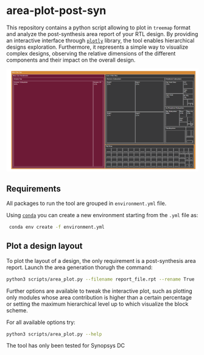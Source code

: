# area-plot-post-syn
This repository contains a python script allowing to plot in `treemap` format and analyze the post-synthesis area report of your RTL design.
By providing an interactive interface through [`plotly`](https://plotly.com) library, the tool enables hierarchical designs exploration.
Furthermore, it represents a simple way to visualize complex designs, observing the relative dimensions of the different components and their impact on the overall design.

![Example screenshot](https://github.com/vlsi-lab/area-plot-post-syn/blob/dev-parsing/images/example_image.png)

## Requirements

All packages to run the tool are grouped in `environment.yml` file.

Using [`conda`](https://docs.anaconda.com/) you can create a new environment starting from the `.yml` file as:

```bash
 conda env create -f environment.yml
```

## Plot a design layout

To plot the layout of a design, the only requirement is a post-synthesis area report.
Launch the area generation thorugh the command:
```bash
python3 scripts/area_plot.py --filename report_file.rpt --rename True
```
Further options are available to tweak the interactive plot, such as plotting only modules whose area contribution is higher than a certain percentage or setting the maximum hierarchical level up to which visualize the block scheme.

For all available options try:
```bash
python3 scripts/area_plot.py --help
```


The tool has only been tested for Synopsys DC

